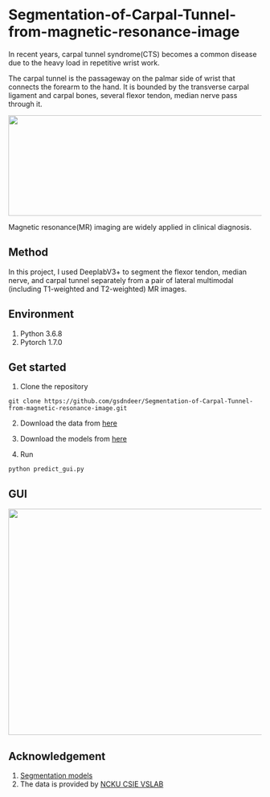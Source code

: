 # Segmentation-of-Carpal-Tunnel-from-magnetic-resonance-image

In recent years, carpal tunnel syndrome(CTS) becomes a common disease due to the heavy load in repetitive wrist work.

The carpal tunnel is the passageway on the palmar side of wrist that connects the forearm to the hand. It is bounded by the transverse carpal ligament and carpal bones, several flexor tendon, median nerve pass through it.

<img src="https://github.com/gsdndeer/Segmentation-of-Carpal-Tunnel-from-magnetic-resonance-image/blob/main/figures/wrist.png" width="550" height="200" >

Magnetic resonance(MR) imaging are widely applied in clinical diagnosis.



## Method
In this project, I used DeeplabV3+ to segment the flexor tendon, median nerve, and carpal tunnel separately from a pair of lateral multimodal (including T1-weighted and T2-weighted) MR images. 



## Environment
1. Python 3.6.8
2. Pytorch 1.7.0



## Get started

1. Clone the repository
```
git clone https://github.com/gsdndeer/Segmentation-of-Carpal-Tunnel-from-magnetic-resonance-image.git
```
2. Download the data from [here](https://drive.google.com/drive/folders/1clUZVY3Vc4jX179rUZQdAMyN6nbN1eB4?usp=sharing)

3. Download the models from [here](https://drive.google.com/drive/folders/10rljrZTcw8A98jBRzGsSgysMO4S65hOA)

4. Run
```
python predict_gui.py
```


## GUI
<img src="https://github.com/gsdndeer/Segmentation-of-Carpal-Tunnel-from-magnetic-resonance-image/blob/main/figures/gui.png" width="650" height="450">



## Acknowledgement
1. [Segmentation models](https://github.com/qubvel/segmentation_models.pytorch)
2. The data is provided by [NCKU CSIE VSLAB](https://sites.google.com/view/ncku-csie-vslab)
